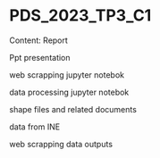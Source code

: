 # PDS_2023_TP3_C1

Content:
  Report
  
  Ppt presentation
  
  web scrapping jupyter notebok
  
  data processing jupyter notebok
  
  shape files and related documents
  
  data from INE
  
  web scrapping data outputs
